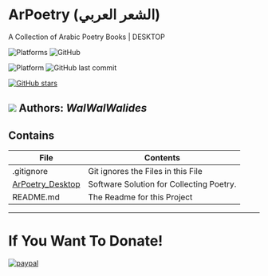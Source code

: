 # ArPoetry (الشعر العربي)
A Collection of Arabic Poetry Books  | DESKTOP

![Platforms](https://img.shields.io/badge/Supported%20platforms-Win32%20and%20Win64-red.svg)
![GitHub](https://img.shields.io/github/license/walwalwalides/ArPoetry)

![Platform](https://img.shields.io/badge/delphi->%3D_2010-glue)
![GitHub last commit](https://img.shields.io/github/last-commit/walwalwalides/ArPoetry)

[![GitHub stars](https://img.shields.io/github/stars/walwalwalides/ArPoetry)](https://github.com/walwalwalides/ArPoetry/stargazers)



![](ArPoetry.png)
**Authors:**  *WalWalWalides*
------

## Contains

| File | Contents | 
| --- | --- |
| .gitignore | Git ignores the Files in this File |
|[ArPoetry_Desktop](https://github.com/walwalwalides/ArPoetry/tree/master/ArPoetry_Desktop)| Software Solution for Collecting Poetry.
| README.md | The Readme for this Project|

------

# If You Want To Donate!

[![paypal](https://www.paypalobjects.com/en_US/i/btn/btn_donateCC_LG.gif)](https://www.paypal.com/cgi-bin/webscr?cmd=_s-xclick&hosted_button_id=Y79F36A9BGLHS&source=url)
